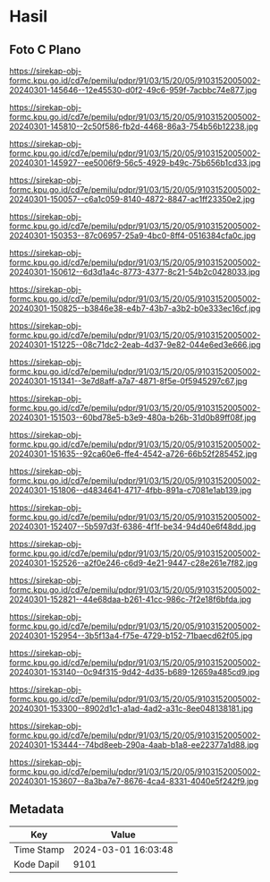 # Hasil

## Foto C Plano

https://sirekap-obj-formc.kpu.go.id/cd7e/pemilu/pdpr/91/03/15/20/05/9103152005002-20240301-145646--12e45530-d0f2-49c6-959f-7acbbc74e877.jpg

https://sirekap-obj-formc.kpu.go.id/cd7e/pemilu/pdpr/91/03/15/20/05/9103152005002-20240301-145810--2c50f586-fb2d-4468-86a3-754b56b12238.jpg

https://sirekap-obj-formc.kpu.go.id/cd7e/pemilu/pdpr/91/03/15/20/05/9103152005002-20240301-145927--ee5006f9-56c5-4929-b49c-75b656b1cd33.jpg

https://sirekap-obj-formc.kpu.go.id/cd7e/pemilu/pdpr/91/03/15/20/05/9103152005002-20240301-150057--c6a1c059-8140-4872-8847-ac1ff23350e2.jpg

https://sirekap-obj-formc.kpu.go.id/cd7e/pemilu/pdpr/91/03/15/20/05/9103152005002-20240301-150353--87c06957-25a9-4bc0-8ff4-0516384cfa0c.jpg

https://sirekap-obj-formc.kpu.go.id/cd7e/pemilu/pdpr/91/03/15/20/05/9103152005002-20240301-150612--6d3d1a4c-8773-4377-8c21-54b2c0428033.jpg

https://sirekap-obj-formc.kpu.go.id/cd7e/pemilu/pdpr/91/03/15/20/05/9103152005002-20240301-150825--b3846e38-e4b7-43b7-a3b2-b0e333ec16cf.jpg

https://sirekap-obj-formc.kpu.go.id/cd7e/pemilu/pdpr/91/03/15/20/05/9103152005002-20240301-151225--08c71dc2-2eab-4d37-9e82-044e6ed3e666.jpg

https://sirekap-obj-formc.kpu.go.id/cd7e/pemilu/pdpr/91/03/15/20/05/9103152005002-20240301-151341--3e7d8aff-a7a7-4871-8f5e-0f5945297c67.jpg

https://sirekap-obj-formc.kpu.go.id/cd7e/pemilu/pdpr/91/03/15/20/05/9103152005002-20240301-151503--60bd78e5-b3e9-480a-b26b-31d0b89ff08f.jpg

https://sirekap-obj-formc.kpu.go.id/cd7e/pemilu/pdpr/91/03/15/20/05/9103152005002-20240301-151635--92ca60e6-ffe4-4542-a726-66b52f285452.jpg

https://sirekap-obj-formc.kpu.go.id/cd7e/pemilu/pdpr/91/03/15/20/05/9103152005002-20240301-151806--d4834641-4717-4fbb-891a-c7081e1ab139.jpg

https://sirekap-obj-formc.kpu.go.id/cd7e/pemilu/pdpr/91/03/15/20/05/9103152005002-20240301-152407--5b597d3f-6386-4f1f-be34-94d40e6f48dd.jpg

https://sirekap-obj-formc.kpu.go.id/cd7e/pemilu/pdpr/91/03/15/20/05/9103152005002-20240301-152526--a2f0e246-c6d9-4e21-9447-c28e261e7f82.jpg

https://sirekap-obj-formc.kpu.go.id/cd7e/pemilu/pdpr/91/03/15/20/05/9103152005002-20240301-152821--44e68daa-b261-41cc-986c-7f2e18f6bfda.jpg

https://sirekap-obj-formc.kpu.go.id/cd7e/pemilu/pdpr/91/03/15/20/05/9103152005002-20240301-152954--3b5f13a4-f75e-4729-b152-71baecd62f05.jpg

https://sirekap-obj-formc.kpu.go.id/cd7e/pemilu/pdpr/91/03/15/20/05/9103152005002-20240301-153140--0c94f315-9d42-4d35-b689-12659a485cd9.jpg

https://sirekap-obj-formc.kpu.go.id/cd7e/pemilu/pdpr/91/03/15/20/05/9103152005002-20240301-153300--8902d1c1-a1ad-4ad2-a31c-8ee048138181.jpg

https://sirekap-obj-formc.kpu.go.id/cd7e/pemilu/pdpr/91/03/15/20/05/9103152005002-20240301-153444--74bd8eeb-290a-4aab-b1a8-ee22377a1d88.jpg

https://sirekap-obj-formc.kpu.go.id/cd7e/pemilu/pdpr/91/03/15/20/05/9103152005002-20240301-153607--8a3ba7e7-8676-4ca4-8331-4040e5f242f9.jpg


## Metadata

| Key        | Value               |
| ---------- | ------------------- |
| Time Stamp | 2024-03-01 16:03:48 |
| Kode Dapil | 9101                |



